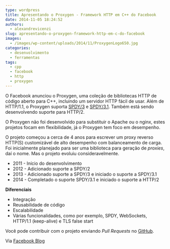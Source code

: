 ```yaml
---
type: wordpress
title: Apresentando o Proxygen - Framework HTTP em C++ do Facebook
date: 2014-11-05 18:24:52
authors:
  - alexandrevicenzi
slug: apresentando-o-proxygen-framework-http-em-c-do-facebook
images:
  - /images/wp-content/uploads/2014/11/ProxygenLogo650.jpg
categories:
  - desenvolvimento
  - ferramentas
tags:
  - cpp
  - facebook
  - http
  - proxygen
---
```


O Facebook anunciou o Proxygen, uma coleção de bibliotecas HTTP de código aberto para C++, incluindo um servidor HTTP fácil de usar. Além de HTTP/1.1, o Proxygen suporta <a href="http://www.chromium.org/spdy/spdy-protocol/spdy-protocol-draft3">SPDY/3</a> e <a href="http://www.chromium.org/spdy/spdy-protocol/spdy-protocol-draft3-1">SPDY/3.1</a>. Também está sendo desenvolvendo suporte para HTTP/2.

O Proxygen não foi desenvolvido para substituir o Apache ou o nginx, estes projetos focam em flexibilidade, já o Proxygen tem foco em desempenho.

O projeto começou a cerca de 4 anos para escrever um proxy reverso HTTP(S) customizável de alto desempenho com balanceamento de carga. Foi inicialmente planejado para ser uma biblioteca para geração de <i>proxies</i>, daí o nome. Mas o projeto evoluiu consideravelmente.
<ul>
	<li>2011 - Início do desenvolvimento</li>
	<li>2012 - Adicionado suporte a SPDY/2</li>
	<li>2013 - Adicionado suporte a SPDY/3 e iniciado o suporte a SPDY/3.1</li>
	<li>2014 - Completado o suporte SPDY/3.1 e iniciado o suporte a HTTP/2</li>
</ul>
<strong>Diferenciais</strong>
<ul>
	<li>Integração</li>
	<li>Reusabilidade de código</li>
	<li>Escalabilidade</li>
	<li>Várias funcionalidades, como por exemplo, SPDY, WebSockets, HTTP/1.1 (keep-alive) e TLS false start</li>
</ul>
Você pode contribuir com o projeto enviando <i>Pull Requests</i> no <a href="https://github.com/facebook/proxygen">GitHub</a>.

Via <a href="https://code.facebook.com/posts/1503205539947302/introducing-proxygen-facebook-s-c-http-framework/">Facebook Blog</a>
